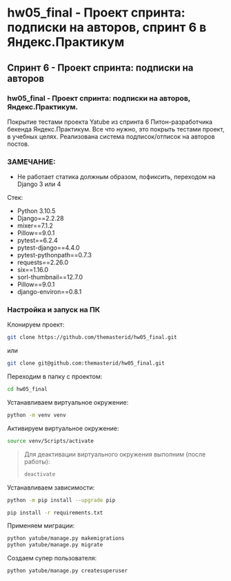 # hw05_final - Проект спринта: подписки на авторов, спринт 6 в Яндекс.Практикум

## Спринт 6 - Проект спринта: подписки на авторов

### hw05_final - Проект спринта: подписки на авторов, Яндекс.Практикум.

Покрытие тестами проекта Yatube из спринта 6 Питон-разработчика бекенда Яндекс.Практикум. Все что нужно, это покрыть тестами проект, в учебных целях. Реализована система подписок/отписок на авторов постов.

### **ЗАМЕЧАНИЕ**:
* Не работает статика должным образом, пофиксить, переходом на Django 3 или 4

Стек:

- Python 3.10.5
- Django==2.2.28
- mixer==7.1.2
- Pillow==9.0.1
- pytest==6.2.4
- pytest-django==4.4.0
- pytest-pythonpath==0.7.3
- requests==2.26.0
- six==1.16.0
- sorl-thumbnail==12.7.0
- Pillow==9.0.1
- django-environ==0.8.1

### Настройка и запуск на ПК

Клонируем проект:

```bash
git clone https://github.com/themasterid/hw05_final.git
```

или

```bash
git clone git@github.com:themasterid/hw05_final.git
```

Переходим в папку с проектом:

```bash
cd hw05_final
```

Устанавливаем виртуальное окружение:

```bash
python -m venv venv
```

Активируем виртуальное окружение:

```bash
source venv/Scripts/activate
```

> Для деактивации виртуального окружения выполним (после работы):
> ```bash
> deactivate
> ```

Устанавливаем зависимости:

```bash
python -m pip install --upgrade pip
```
```bash
pip install -r requirements.txt
```

Применяем миграции:

```bash
python yatube/manage.py makemigrations
python yatube/manage.py migrate
```

Создаем супер пользователя:

```bash
python yatube/manage.py createsuperuser
```
